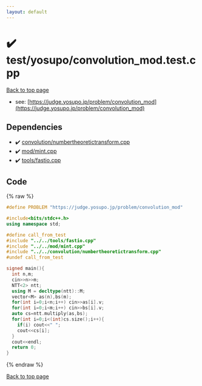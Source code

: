 ```yaml
---
layout: default
---
```


<!-- mathjax config similar to math.stackexchange -->
<script type="text/javascript" async
  src="https://cdnjs.cloudflare.com/ajax/libs/mathjax/2.7.5/MathJax.js?config=TeX-MML-AM_CHTML">
</script>
<script type="text/x-mathjax-config">
  MathJax.Hub.Config({
    TeX: { equationNumbers: { autoNumber: "AMS" }},
    tex2jax: {
      inlineMath: [ ['$','$'] ],
      processEscapes: true
    },
    "HTML-CSS": { matchFontHeight: false },
    displayAlign: "left",
    displayIndent: "2em"
  });
</script>

<script type="text/javascript" src="https://cdnjs.cloudflare.com/ajax/libs/jquery/3.4.1/jquery.min.js"></script>
<script src="https://cdn.jsdelivr.net/npm/jquery-balloon-js@1.1.2/jquery.balloon.min.js" integrity="sha256-ZEYs9VrgAeNuPvs15E39OsyOJaIkXEEt10fzxJ20+2I=" crossorigin="anonymous"></script>
<script type="text/javascript" src="../../../assets/js/copy-button.js"></script>
<link rel="stylesheet" href="../../../assets/css/copy-button.css" />


# :heavy_check_mark: test/yosupo/convolution_mod.test.cpp


[Back to top page](../../../index.html)

* see: [https://judge.yosupo.jp/problem/convolution_mod](https://judge.yosupo.jp/problem/convolution_mod)


## Dependencies
* :heavy_check_mark: [convolution/numbertheoretictransform.cpp](../../../library/convolution/numbertheoretictransform.cpp.html)
* :heavy_check_mark: [mod/mint.cpp](../../../library/mod/mint.cpp.html)
* :heavy_check_mark: [tools/fastio.cpp](../../../library/tools/fastio.cpp.html)


## Code
{% raw %}
```cpp
#define PROBLEM "https://judge.yosupo.jp/problem/convolution_mod"

#include<bits/stdc++.h>
using namespace std;

#define call_from_test
#include "../../tools/fastio.cpp"
#include "../../mod/mint.cpp"
#include "../../convolution/numbertheoretictransform.cpp"
#undef call_from_test

signed main(){
  int n,m;
  cin>>n>>m;
  NTT<2> ntt;
  using M = decltype(ntt)::M;
  vector<M> as(n),bs(m);
  for(int i=0;i<n;i++) cin>>as[i].v;
  for(int i=0;i<m;i++) cin>>bs[i].v;
  auto cs=ntt.multiply(as,bs);
  for(int i=0;i<(int)cs.size();i++){
    if(i) cout<<" ";
    cout<<cs[i];
  }
  cout<<endl;
  return 0;
}

```
{% endraw %}

[Back to top page](../../../index.html)

